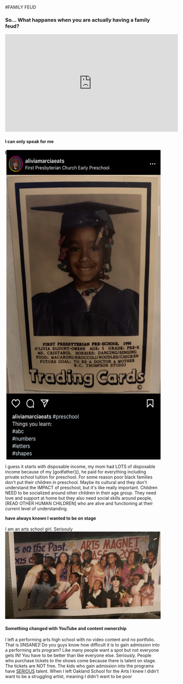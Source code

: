 #FAMILY FEUD

### So... What happanes when you are actually having a family feud?
<iframe width="560" height="315" src="https://www.youtube.com/embed/z2kEKZ6jyQQ" title="YouTube video player" frameborder="0" allow="accelerometer; autoplay; clipboard-write; encrypted-media; gyroscope; picture-in-picture; web-share" allowfullscreen></iframe>

#### I can only speak for me
<div>
 <img width=500 height=1000 style="float:right;" src="/images/firstpress.jpg"/> <p style="float:left;">I guess it starts with disposable income, my mom had LOTS of disposable income because of my [godfather](), he paid for everything including private school tuition for preschool. For some reason poor black families don't put their children in preschool. Maybe its cultural and they don't understand the IMPACT of preschool, but it's like really important. Children NEED to be socialized around other children in their age group. They need love and support at home but they also need social skills around people, [READ OTHER HUMAN CHILDREN] who are alive and functioning at their current level of understanding.</p>
 </div>


#### I have always known I wanted to be on stage
I am an arts school girl. Serisouly
<img src="/images/berkeleyartsmagnet.PNG" />

#### Something changed with YouTube and content ownerzhip
I left a performing arts high school with no video content and no portfolio. That is [INSANE]! Do you guys know how difficult it is to gain admission into a performing arts program? Like many people want a spot but not everyone gets IN! You have to be better than like everyone else. Seriously. People who purchase tickets to the shows come because there is talent on stage. The tickets are NOT free. The kids who gain admission into the programs have [SERIOUS]() talent. When I left Oakland School for the Arts I knew I didn't want to be a struggling artist, meaning I didn't want to be poor
